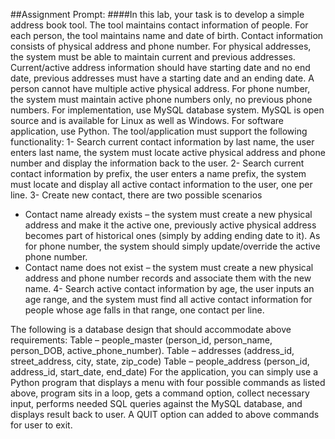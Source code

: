 ##Assignment Prompt: 
####In this lab, your task is to develop a simple address book tool. The tool maintains contact information of people. For each person, the tool maintains name and date of birth. Contact information consists of physical address and phone number. For physical addresses, the system must be able to maintain current and previous addresses. Current/active address information should have starting date and no end date, previous addresses must have a starting date and an ending date. A person cannot have multiple active physical address. For phone number, the system must maintain active phone numbers only, no previous phone numbers. For implementation, use MySQL database system. MySQL is open source and is available for Linux as well as Windows. For software application, use Python. The tool/application must support the following functionality:
1- Search current contact information by last name, the user enters last name, the system must locate active physical address and phone number and display the information back to the user.
2- Search current contact information by prefix, the user enters a name prefix, the system must locate and display all active contact information to the user, one per line.
3- Create new contact, there are two possible scenarios
- Contact name already exists – the system must create a new physical address and make it the active one, previously active physical address becomes part of historical ones (simply by adding ending date to it). As for phone number, the system should simply update/override the active phone number.
- Contact name does not exist – the system must create a new physical address and phone number records and associate them with the new name.
4- Search active contact information by age, the user inputs an age range, and the system must find all active contact information for people whose age falls in that range, one contact per line.
 
The following is a database design that should accommodate above requirements:
Table – people_master (person_id, person_name, person_DOB, active_phone_number).
Table – addresses (address_id, street_address, city, state, zip_code)
Table – people_address (person_id, address_id, start_date, end_date)
For the application, you can simply use a Python program that displays a menu with four possible commands as listed above, program sits in a loop, gets a command option, collect necessary input, performs needed SQL queries against the MySQL database, and displays result back to user. A QUIT option can added to above commands for user to exit.
